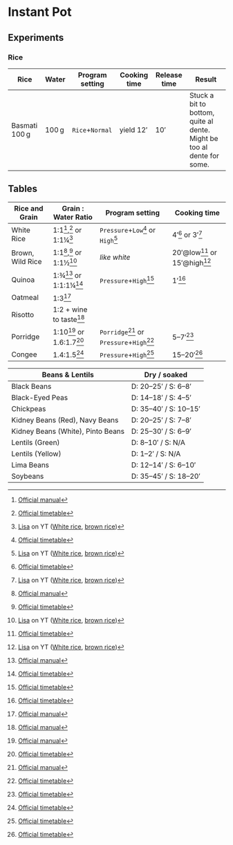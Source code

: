 # Instant Pot

## Experiments

### Rice

| Rice                 | Water        | Program setting | Cooking time | Release time | Result                                                                 |
|----------------------|--------------|-----------------|--------------|--------------|------------------------------------------------------------------------|
| Basmati 100&#x202F;g | 100&#x202F;g | `Rice`+`Normal` | yield 12′    | 10′          | Stuck a bit to bottom, quite al dente. Might be too al dente for some. |

## Tables

| Rice and Grain   | Grain : Water Ratio      | Program setting                         | Cooking time                |
|------------------|--------------------------|-----------------------------------------|-----------------------------| 
| White Rice       | 1:1[^1],[^2] or 1:1¼[^3] | `Pressure`+`Low`[^2] or `High`[^3]      | 4′[^2] or 3′[^3]            | 
| Brown, Wild Rice | 1:1[^1],[^2] or 1:1½[^3] | _like white_                            | 20′@low[^2] or 15′@high[^3] | 
| Quinoa           | 1:¾[^1] or 1:1:1¼[^2]    | `Pressure`+`High`[^2]                   | 1′[^2]                      |
| Oatmeal          | 1:3[^1]                  |                                         |                             |
| Risotto          | 1:2 + wine to taste[^1]  |                                         |                             |
| Porridge         | 1:10[^1] or 1.6:1.7[^2]  | `Porridge`[^1] or `Pressure`+`High`[^2] | 5–7′[^2]                    |
| Congee           | 1.4:1.5[^2]              | `Pressure`+`High`[^2]                   | 15–20′[^2]                  |

| Beans & Lentils                   | Dry / soaked          |
|-----------------------------------|-----------------------|
| Black Beans                       | D: 20–25′ / S: 6–8′   | 
| Black-Eyed Peas                   | D: 14–18′ / S: 4–5′   | 
| Chickpeas                         | D: 35–40′ / S: 10–15′ | 
| Kidney Beans (Red), Navy Beans    | D: 20–25′ / S: 7–8′   | 
| Kidney Beans (White), Pinto Beans | D: 25–30′ / S: 6–9′   | 
| Lentils (Green)                   | D: 8–10′ / S: N/A     | 
| Lentils (Yellow)                  | D: 1–2′ / S: N/A      | 
| Lima Beans                        | D: 12–14′ / S: 6–10′  | 
| Soybeans                          | D: 35–45′ / S: 18–20′ | 


[manual]: https://p.widencdn.net/ukjpye/Duo_Full-Manual_English_2020-05-14-INTERACTIVE
[timetable]: https://p.widencdn.net/imcpw0/EPC_Cooking-Time-Table-033120.pdf
[^1]: [Official manual](https://p.widencdn.net/ukjpye/Duo_Full-Manual_English_2020-05-14-INTERACTIVE)
[^2]: [Official timetable](https://p.widencdn.net/imcpw0/EPC_Cooking-Time-Table-033120.pdf)
[^3]: [Lisa](https://www.youtube.com/@Lisa.Childs) on YT ([White rice](https://www.youtube.com/watch?v=yLVnJ6Ii9CA), [brown rice](https://www.youtube.com/watch?v=77nwEyVD2Zc))
